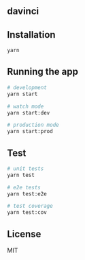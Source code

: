 ## davinci


## Installation

```bash
yarn
```

## Running the app

```bash
# development
yarn start

# watch mode
yarn start:dev

# production mode
yarn start:prod
```

## Test

```bash
# unit tests
yarn test

# e2e tests
yarn test:e2e

# test coverage
yarn test:cov
```

## License

MIT
